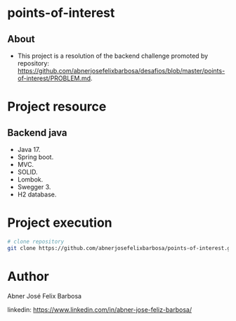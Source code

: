 # points-of-interest

## About

- This project is a resolution of the backend challenge promoted by repository: https://github.com/abnerjosefelixbarbosa/desafios/blob/master/points-of-interest/PROBLEM.md.

# Project resource

## Backend java

- Java 17.
- Spring boot.
- MVC.
- SOLID.
- Lombok.
- Swegger 3.
- H2 database.

# Project execution

```bash
# clone repository
git clone https://github.com/abnerjosefelixbarbosa/points-of-interest.git
```

# Author

Abner José Felix Barbosa

linkedin: https://www.linkedin.com/in/abner-jose-feliz-barbosa/
